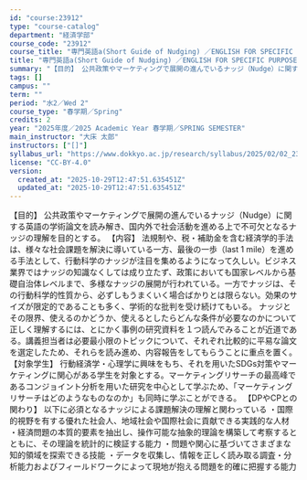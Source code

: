 ```yaml
---
id: "course:23912"
type: "course-catalog"
department: "経済学部"
course_code: "23912"
course_title: "専門英語a(Short Guide of Nudging) ／ENGLISH FOR SPECIFIC PURPOSES(A)"
title: "専門英語a(Short Guide of Nudging) ／ENGLISH FOR SPECIFIC PURPOSES(A)"
summary: "【目的】 公共政策やマーケティングで展開の進んでいるナッジ（Nudge）に関する英語の学術論文を読み解き、国内外で社会活動を進める上で不可欠となるナッジの理解を目的とする。 【内容】 法規制や、税・補助金を含む経済学的手法は、様々な社会課題…"
tags: []
campus: ""
term: ""
period: "水2／Wed 2"
course_type: "春学期／Spring"
credits: 2
year: "2025年度／2025 Academic Year 春学期／SPRING SEMESTER"
main_instructor: "大床 太郎"
instructors: ["[]"]
syllabus_url: "https://www.dokkyo.ac.jp/research/syllabus/2025/02/02_23912_ja_JP.html"
license: "CC-BY-4.0"
version:
  created_at: "2025-10-29T12:47:51.635451Z"
  updated_at: "2025-10-29T12:47:51.635451Z"
---
```

【目的】 公共政策やマーケティングで展開の進んでいるナッジ（Nudge）に関する英語の学術論文を読み解き、国内外で社会活動を進める上で不可欠となるナッジの理解を目的とする。 【内容】 法規制や、税・補助金を含む経済学的手法は、様々な社会課題を解決に導いている一方、最後の一歩（last 1 mile）を進める手法として、行動科学のナッジが注目を集めるようになって久しい。ビジネス業界ではナッジの知識なくしては成り立たず、政策においても国家レベルから基礎自治体レベルまで、多様なナッジの展開が行われている。一方でナッジは、その行動科学的性質から、必ずしもうまくいく場合ばかりとは限らない。効果のサイズが限定的であることも多く、学術的な批判を受け続けてもいる。 ナッジとその限界、使えるのかどうか、使えるとしたらどんな条件が必要なのかについて正しく理解するには、とにかく事例の研究資料を１つ読んでみることが近道である。講義担当者は必要最小限のトピックについて、それぞれ比較的に平易な論文を選定したため、それらを読み進め、内容報告をしてもらうことに重点を置く。 【対象学生】 行動経済学・心理学に興味をもち、それを用いたSDGs対策やマーケティングに関心がある学生を対象とする。マーケティングリサーチの最高峰であるコンジョイント分析を用いた研究を中心として学ぶため、「マーケティングリサーチはどのようなものなのか」も同時に学ぶことができる。 【DPやCPとの関わり】 以下に必須となるナッジによる課題解決の理解と関わっている ・国際的視野を有する優れた社会人、地域社会や国際社会に貢献できる実践的な人材 ・経済問題の本質的要素を抽出し、操作可能な抽象的理論を構築して考察するとともに、その理論を統計的に検証する能力 ・問題や関心に基づいてさまざまな知的領域を探索できる技能 ・データを収集し、情報を正しく読み取る調査・分析能力およびフィールドワークによって現地が抱える問題を的確に把握する能力

